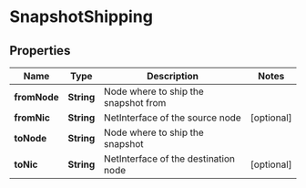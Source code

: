 # SnapshotShipping

## Properties
Name | Type | Description | Notes
------------ | ------------- | ------------- | -------------
**fromNode** | **String** | Node where to ship the snapshot from | 
**fromNic** | **String** | NetInterface of the source node |  [optional]
**toNode** | **String** | Node where to ship the snapshot | 
**toNic** | **String** | NetInterface of the destination node |  [optional]
